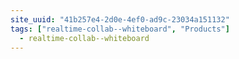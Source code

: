 ```yaml
---
site_uuid: "41b257e4-2d0e-4ef0-ad9c-23034a151132"
tags: ["realtime-collab--whiteboard", "Products"]
  - realtime-collab--whiteboard
---
```

